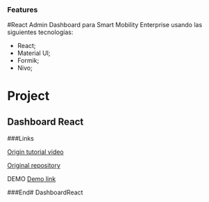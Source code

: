 ### Features
#React Admin Dashboard para Smart Mobility Enterprise usando las siguientes tecnologías:
- React;
- Material UI;
- Formik;
- Nivo;


# Project



Dashboard React
-------------



###Links

[Origin tutorial video](https://www.youtube.com/watch?v=wYpCWwD1oz0/)

[Original repository](https://github.com/ed-roh/react-admin-dashboard)

DEMO 
[Demo link](https://dashboard-react-inky.vercel.app/)

###End# DashboardReact
